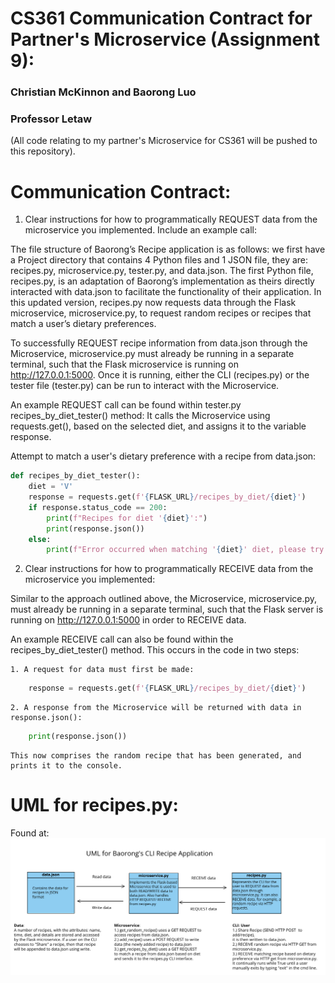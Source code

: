 # CS361 Communication Contract for Partner's Microservice (Assignment 9):
### Christian McKinnon and Baorong Luo
### Professor Letaw
(All code relating to my partner's Microservice for CS361 will be pushed to this repository).

# Communication Contract:

1. Clear instructions for how to programmatically REQUEST data from the microservice you implemented. Include an example call:

The file structure of Baorong’s Recipe application is as follows: we first have a Project directory that contains 4 Python files and 1 JSON file, they are: recipes.py, microservice.py, tester.py, and data.json. The first Python file, recipes.py, is an adaptation of Baorong’s implementation as theirs directly interacted with data.json to facilitate the functionality of their application. In this updated version, recipes.py now requests data through the Flask microservice, microservice.py, to request random recipes or recipes that match a user’s dietary preferences.

To successfully REQUEST recipe information from data.json through the Microservice, microservice.py must already be running in a separate terminal, such that the Flask microservice is running on http://127.0.0.1:5000. Once it is running, either the CLI (recipes.py) or the tester file (tester.py) can be run to interact with the Microservice.

An example REQUEST call can be found within tester.py recipes_by_diet_tester() method:
It calls the Microservice using requests.get(), based on the selected diet, and assigns it to the variable response.

Attempt to match a user's dietary preference with a recipe from data.json:
```python
def recipes_by_diet_tester():
    diet = 'V'
    response = requests.get(f'{FLASK_URL}/recipes_by_diet/{diet}')
    if response.status_code == 200:
        print(f"Recipes for diet '{diet}':")
        print(response.json())
    else:
        print(f"Error occurred when matching '{diet}' diet, please try again!")
```

2. Clear instructions for how to programmatically RECEIVE data from the microservice you implemented:

Similar to the approach outlined above, the Microservice, microservice.py, must already be running in a separate terminal, such that the Flask server is running on http://127.0.0.1:5000 in order to RECEIVE data.

An example RECEIVE call can also be found within the recipes_by_diet_tester() method. This occurs in the code in two steps:

    1. A request for data must first be made:
```python 
    response = requests.get(f'{FLASK_URL}/recipes_by_diet/{diet}')
```

    2. A response from the Microservice will be returned with data in response.json():
```python
    print(response.json())
```
    This now comprises the random recipe that has been generated, and prints it to the console.


# UML for recipes.py:
Found at: ![BRMS Image](BRMS.png)
